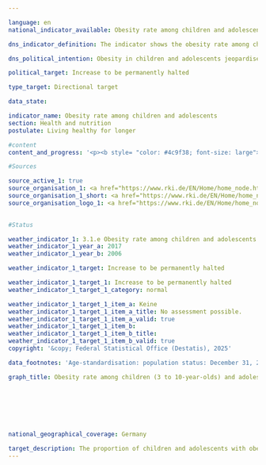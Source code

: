 ```yaml
---

language: en        
national_indicator_available: Obesity rate among children and adolescents        

dns_indicator_definition: The indicator shows the obesity rate among children (3&nbsp;to 10-year-olds) and adolescents (11&nbsp;to 17-year-olds) as a proportion of all people in the same age group. For children and adolescents, age and gender are used to define overweight and obesity in order to compare the BMI values (body mass index) with a defined reference population. The Kromeyer-Hauschild percentile reference values recommended by the Working Group on Obesity in Children and Adolescents (AGA) are used as a benchmark. If the BMI value is above the 90th age- and gender-specific percentile of the reference population (>P90), that is, in the range of the 10% of the reference group with the highest BMI values, children and adolescents are overweight. If the BMI value is above the 97th percentile of the reference population (that is, as high as the 3% of children or adolescents with the highest BMI values), this is obesity (>P97).        

dns_political_intention: Obesity in children and adolescents jeopardises normal age-related development. Exclusion and social withdrawal are the consequences and also lead to both health and social problems. The majority of children and adolescents who are already obese also suffer from obesity in adulthood.        

political_target: Increase to be permanently halted        

type_target: Directional target        

data_state:         

indicator_name: Obesity rate among children and adolescents        
section: Health and nutrition        
postulate: Living healthy for longer        

#content         
content_and_progress: '<p><b style= "color: #4c9f38; font-size: large">3.1.e Obesity rate among children and adolescents</b><br><br>The Body Mass Index (BMI) serves as a reference value for assessing overweight and, in particular, obesity. It is calculated as the ratio of body weight to the square of body height (in units of kg/m²), but does not take into account the individual composition of body mass. Since the ratio of height to weight continuously changes during childhood and adolescence, there are no uniform cut-off values for classifying overweight and obesity across all age groups. Therefore, age- and sex-specific BMI percentile curves are used, which represent the distribution of BMI within a reference population. This allows the BMI values of children and adolescents to be classified relative to boys or girls of the same age. In Germany, obesity is defined according to the reference system by Kromeyer-Hauschild et al. These underlying reference values are based on surveys of height and weight conducted between 1985&nbsp;and 1998&nbsp;in various regions of Germany using different methods. A BMI above the 97th percentile (>P97) is defined as obesity. For example, children aged 3&nbsp;to under 4&nbsp;years with a BMI of 18.8&nbsp;kg/m² are classified as obese.<br><br>The data basis for this indicator comes from the Robert Koch Institute (RKI). The first nationwide representative health survey of children and adolescents in Germany (KiGGS) was conducted between 2003&nbsp;and 2006. Comparable data are available from the second survey wave (KiGGS Wave 2) covering the period from 2014&nbsp;to 2017. To enable comparisons over time&nbsp;–&nbsp;independent of demographic changes&nbsp;–&nbsp;the results were standardised to the population level as of 31&nbsp;December 2015. Between 2014&nbsp;and 2017, 3.9% of children aged 3&nbsp;to 10&nbsp;and 8.0% of those aged 11&nbsp;to 17&nbsp;were classified as obese. In the younger age group, no sex-specific differences were observed. Among 11- to 17-year-olds, 7.2% of girls and 8.7% of boys were obese.<br><br>By comparison, between 2003&nbsp;and 2006, the prevalence of obesity among children aged 3&nbsp;to 10&nbsp;was 5.2%, and among those aged 11&nbsp;to 17, 8.3%. During this period, no sex differences were observed in the younger group. In the older group, 8.2% of girls and 8.4% of boys were obese. Overall, the 3- to 10-year-olds showed a decline in obesity prevalence compared to the first survey period, while only minor changes were observed among 11- to 17-year-olds.<br><br>Key influencing factors for the development of overweight and obesity are dietary and physical activity behaviours. These vary markedly depending on socioeconomic status (SES). The results of KiGGS Wave 2&nbsp;confirm that children and adolescents aged 3&nbsp;to 17&nbsp;with low SES are more likely to have unhealthy diets and engage less frequently in sports than their peers from socially better-off families. The risk of overweight and obesity among children and adolescents with low SES is approximately three to four times higher than among their peers with high SES. Both groups each account for about 20% of the study population.</p>'                

#Sources        

source_active_1: true
source_organisation_1: <a href="https://www.rki.de/EN/Home/home_node.html" target="_blank" onclick="return confirm_alert('the Robert Koch-Institute', 'En')">Robert Koch-Institute</a>
source_organisation_1_short: <a href="https://www.rki.de/EN/Home/home_node.html" target="_blank" onclick="return confirm_alert('the Robert Koch-Institute', 'En')">Robert Koch-Institute</a>
source_organisation_logo_1: <a href="https://www.rki.de/EN/Home/home_node.html" target="_blank" onclick="return confirm_alert('the Robert Koch-Institute', 'En')"><img src="https://dnsTestEnvironment.github.io/dns-indicators/public/OrgImgEn/rki.png" alt="Robert Koch-Institute" title=" Click here to visit the homepage of the organizationRobert Koch-Institute" style="height:60px; width:148px; border:transparent"/></a>
        

#Status        

weather_indicator_1: 3.1.e Obesity rate among children and adolescents
weather_indicator_1_year_a: 2017
weather_indicator_1_year_b: 2006

weather_indicator_1_target: Increase to be permanently halted

weather_indicator_1_target_1: Increase to be permanently halted
weather_indicator_1_target_1_category: normal

weather_indicator_1_target_1_item_a: Keine
weather_indicator_1_target_1_item_a_title: No assessment possible.
weather_indicator_1_target_1_item_a_valid: true
weather_indicator_1_target_1_item_b: 
weather_indicator_1_target_1_item_b_title: 
weather_indicator_1_target_1_item_b_valid: true        
copyright: '&copy; Federal Statistical Office (Destatis), 2025'        

data_footnotes: 'Age-standardisation: population status: December 31, 2015.<br>• The data is based on a special evaluation and is not publicly available.<br>• The next data update (time period 2023/2024) is planned for 2025.'        

graph_title: Obesity rate among children (3 to 10-year-olds) and adolescents (11 to 17-year-olds)        

        

        

                

national_geographical_coverage: Germany        

target_description: The proportion of children and adolescents with obesity should decrease or remain constant.<br>• An assessment of indicator 3.1.e is not possible. Too few data points.<br><br>        
---
```


